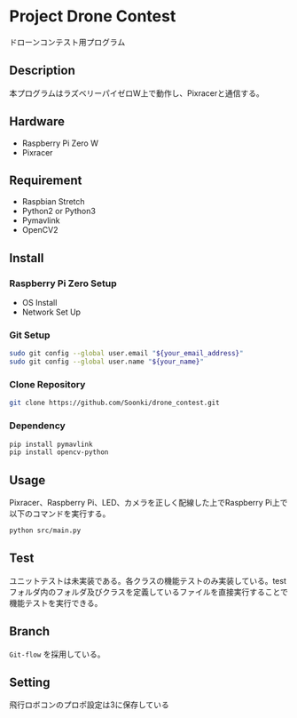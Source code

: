 # Project Drone Contest
ドローンコンテスト用プログラム

## Description

本プログラムはラズベリーパイゼロW上で動作し、Pixracerと通信する。

## Hardware
- Raspberry Pi Zero W
- Pixracer

## Requirement

- Raspbian Stretch
- Python2 or Python3
- Pymavlink
- OpenCV2


## Install

### Raspberry Pi Zero Setup

- OS Install
- Network Set Up

### Git Setup

```bash
sudo git config --global user.email "${your_email_address}"
sudo git config --global user.name "${your_name}"
```

### Clone Repository

```bash
git clone https://github.com/Soonki/drone_contest.git
```

### Dependency

```bash
pip install pymavlink
pip install opencv-python
```

## Usage

Pixracer、Raspberry Pi、LED、カメラを正しく配線した上でRaspberry Pi上で以下のコマンドを実行する。

```bash
python src/main.py
```

## Test

ユニットテストは未実装である。各クラスの機能テストのみ実装している。testフォルダ内のフォルダ及びクラスを定義しているファイルを直接実行することで機能テストを実行できる。

## Branch

`Git-flow` を採用している。

## Setting

飛行ロボコンのプロポ設定は3に保存している

